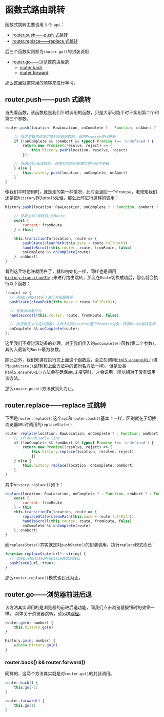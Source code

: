 # 函数式路由跳转

函数式跳转主要调用 `5` 个 `api`：

- [router.push——push 式跳转](#routerpushpush-式跳转)
- [router.replace——replace 式跳转](#routerreplacereplace-式跳转)

后三个函数实则都为`router.go()`的封装调用

- [router.go——浏览器前进后退](#routergo浏览器前进后退c)
  - [router.back](#routerback--routerforward)
  - [router.forward](#routerback--routerforward)

那么这里就按常用的顺序来进行学习。

## router.push——push 式跳转

首先看函数，该函数也是我们平时调用的函数，只是大家可能平时不实用第二个和第三个参数。

```js
router.push(location: RawLocation, onComplete ? : Function, onAbort ? : Function) {

    // 指定更新完成或中断的回调函数时，调用Promise进行更新
    if (!onComplete && !onAbort && typeof Promise !== 'undefined') {
        return new Promise((resolve, reject) => {
            this.history.push(location, resolve, reject)
        });

    // 当通过link跳转时，调用对应的历史模式进行组件更新
    } else {
        this.history.push(location, onComplete, onAbort)
    }
}
```

像我们平时使用时，就是走的第一种情况，此时会返回一个`Promise`，老规矩我们还是把`hitstory`作为`html5`处理，那么此时进行这样的调用：

```js
history.push(location: RawLocation, onComplete ? : Function, onAbort ? : Function) {

    // 获取当前(跳转前)的Route
    const {
        current: fromRoute
    } = this;

    this.transitionTo(location, route => {
        pushState(cleanPath(this.base + route.fullPath))
        handleScroll(this.router, route, fromRoute, false)
        onComplete && onComplete(route)
    }, onAbort)
}
```

看到这里你也许就明白了，就和初始化一样，同样也是调用[`history.transitionTo()`](../../../路由模式/base基础模式/实例方法/README.md#route过渡切换historytransitionto)来进行路由跳转，那么在`Route`切换成功后，那么就会执行以下函数：

```js
(route) => {
  // 调用pushState()进行浏览器跳转
  pushState(cleanPath(this.base + route.fullPath));

  // 查看滚动条行为
  handleScroll(this.router, route, fromRoute, false);

  // 执行自定义的完成函数，未传入时则resolve整个Promise对象，表示Route跳转完毕
  onComplete && onComplete(route);
};
```

这里我们不探讨滚动条的处理。对于我们传入的`onComplete()`函数(第二个参数)，其传入最新的`Route`最为参数。

除此之外，我们知道在执行完上面这个函数后，会立刻调用[`html5.ensureURL()`](../../../路由模式/history模式/实例方法/README.md#切换浏览器urlhistoryensureurl)进行`pushState()`跳转(和上面方法中的该同名方法一样)，但是没事`html5.ensureURL()`方法会在确保`URL`未变更时，才会调用，所以相对于没有调用该方法。

那么`router.push()`方法就到此为止。

## router.replace——replace 式跳转

下面是`router.replace()`这个`api`和`router.push()`基本上一样，区别就在于切换浏览器`URL`时调用的`replaceState()`

```js
router.replace(location: RawLocation, onComplete ? : Function, onAbort ? : Function) {
    // $flow-disable-line
    if (!onComplete && !onAbort && typeof Promise !== 'undefined') {
        return new Promise((resolve, reject) => {
            this.history.replace(location, resolve, reject)
            })
    } else {
        this.history.replace(location, onComplete, onAbort)
    }
}
```

其中`history.replace()`如下：

```js
replace(location: RawLocation, onComplete ? : Function, onAbort ? : Function) {
    const {
        current: fromRoute
    } = this
    this.transitionTo(location, route => {
        replaceState(cleanPath(this.base + route.fullPath))
        handleScroll(this.router, route, fromRoute, false)
        onComplete && onComplete(route)
    }, onAbort)
}
```

而`replaceState()`其实就是对`pushState()`的封装调用，执行`replace`模式而已：

```js
function replaceState(url?: string) {
  // 调用pushState的replace模式的接口
  pushState(url, true);
}
```

那么`router.replace()`模式也到此为止。

## router.go——浏览器前进后退

该方法其实调用的是浏览器的前进后退功能，同我们点击浏览器按钮时的效果一样。
具体关于浏览器跳转，请另辟[蹊径](../浏览器跳转/README.md)。

```js
router.go(n: number) {
    this.history.go(n)
}

history.go(n: number) {
    window.history.go(n)
}
```

### router.back() && router.forward()

同样的，这两个方法其实就是对`router.go()`的封装调用。

```js
router.back() {
    this.go(-1)
}

router.forward() {
    this.go(1)
}
```
